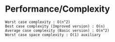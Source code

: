 # Performance/Complexity
    Worst case complexity : O(n^2)
    Best case complexity (Improved version) : O(n)
    Average case complexity (Basic version) : O(n^2)
    Worst case space complexity : O(1) auxiliary


